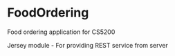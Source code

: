 # FoodOrdering
Food ordering application for CS5200

Jersey module - For providing REST service from server

